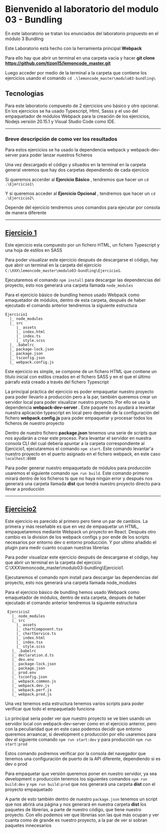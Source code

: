 # Bienvenido al laboratorio del modulo 03 - Bundling

En este laboratorio se tratan los enunciados del laboratorio propuesto en el módulo 3 Bundling

Este Laboratorio está hecho con la herramienta principal **Webpack**

Para ello hay que abrir un terminal en una carpeta vacia y hacer **git clone https://github.com/tizon15/lemoncode_master.git**

Luego acceder por medio de la terminal a la carpeta que contiene los ejercicios usando el comando `cd .\lemoncode_master\modulo03-bundling\`

## Tecnologias

Para este laboratorio compuesto de 2 ejercicios uno básico y otro opcional. En los ejercicios se ha usado Typescript, Html, Sasss y el uso del empaquetador de módulos Webpack para la creación de los ejercicios, Nodejs versión 20.15.1 y Visual Studio Code como IDE.

---

### Breve descripción de como ver los resultados

Para estos ejercicios se ha usado la dependencia webpack y webpack-dev-server para poder lanzar nuestros ficheros

Una vez descargado el código y situados en la terminal en la carpeta general veremos que hay dos carpetas dependiendo de cada ejercicio

Si queremos accerder al **Ejercicio Básico** , tendremos que hacer un `cd .\Ejercicio1\` 

Y si queremos acceder al **Ejercicio Opcional** , tendremos que hacer un `cd .\Ejercicio2\` 

Depende del ejercicio tendremos unos comandos para ejecutar por consola de manera diferente

---

## [Ejercicio 1](https://github.com/tizon15/lemoncode_master/tree/master/modulo03-bundling/Ejercicio1)

Este ejercicio esta compuesto por un fichero HTML, un fichero Typescript y una hoja de estilos en SASS

Para poder visualizar este ejercicio después de descargarse el código, hay que abrir un terminal en la carpeta del ejercicio `C:\XXX\lemoncode_master\modulo03-bundling\Ejercicio1`.

Ejecutaremos el comando `npm install` para descargar las dependencias del proyecto, esto nos generará una carpeta llamada `node_modules`

Para el ejercicio básico de bundling hemos usado Webpack como emaquetador de módulos, dentro de esta carpeta, después de haber ejecutado el comando anterior tendremos la siguiente estructura

    Ejercicio1
      |_ node_modules   
      |_ src
         |_ assets
         |_ index.html
         |_ index.ts
         |_ style.scss
      |_ .babelrc
      |_ package-lock.json
      |_ package.json
      |_ tsconfig.json
      |_ webpack.config.js

Este ejercicio es simple, se compone de un fichero HTML que contiene un titulo inicial con estilos creados en el fichero SASS y en el que el último párrafo está creado a través del fichero Typescript

La principal práctica del ejercicio es poder empaquetar nuestro proyecto para poder llevarlo a producción pero a la par, también queremos crear un servidor local para poder visualizar nuestro proyecto.
Por ello se usa la dependencia **webpack-dev-server** . Este paquete nos ayudará a levantar nuestra aplicación typescript en local pero depende de la configuración del fichero **webpack.config.js** para poder
empaquetar y procesar todos los ficheros de nuestro proyecto

Dentro de nuestro fichero **package.json** tenemos una serie de scripts que nos ayudarán a crear este proceso. Para levantar el servidor en nuestra consola CLI del cual debería apuntar a la carpeta correspondiente
al Ejercicio1, ejecutaremos el comando `npm start`. Este comando levantar'a nuestro proyecto en el puerto asignado en el fichero webpack, en este caso `localhost:8080`

Para poder generar nuestro empaquetado de módulos para producción usaremos el siguiente comando `npm run build`. Este comando primero mirará dentro de los ficheros ts que no haya ningún error y después nos generará una carpeta llamada **dist** que tendrá nuestro proyecto directo para llevar a producción


---

## [Ejercicio2](https://github.com/tizon15/lemoncode_master/tree/master/modulo03-bundling/Ejercicio2)

Este ejercicio es parecido al primero pero tiene un par de cambios. La primera y más reseñable es que en vez de empaquetar un HTML, empaquetaremos mediante Webpack un proyecto en React. Después otro cambio es la division de los webpack configs y por ende de los scripts necesarios por entorno dev o entorno producción. Y por ultimo añadido el plugin para medir cuanto ocupan nuestras librerias

Para poder visualizar este ejercicio después de descargarse el código, hay que abrir un terminal en la carpeta del ejercicio C:\XXX\lemoncode_master\modulo03-bundling\Ejercicio1.

Ejecutaremos el comando npm install para descargar las dependencias del proyecto, esto nos generará una carpeta llamada node_modules

Para el ejercicio básico de bundling hemos usado Webpack como emaquetador de módulos, dentro de esta carpeta, después de haber ejecutado el comando anterior tendremos la siguiente estructura

     Ejercicio2
       |_ node_modules   
       |_ src
         |_ assets
         |_ chartComponent.tsx
         |_ chartService.ts
         |_ index.html
         |_ index.tsx
         |_ style.scss
       |_ .babelrc
       |_ declaration.d.ts
       |_ dev.env
       |_ package-lock.json
       |_ package.json
       |_ prod.env
       |_ tsconfig.json
       |_ webpack.common.js
       |_ webpack.dev.js
       |_ webpack.perf.js
       |_ webpack.prod.js

Una vez tenemos esta estructura tenemos varios scripts para poder verificar que todo el empaquetado funciona

Lo principal seria poder ver que nuestro proyecto se ve bien usando un servidor local con webpack-dev-server como en el ejercicio anterior, pero con la peculiaridad que en este caso podemos decidir que entorno queremos arraancar, si development o producción por ello usaremos para dev el siguiente comando `npm run start:dev` y para producción `npm run start:prod` 

Estos comando podremos verificar por la consola del navegador que tenemos una configuración de puerto de la API diferente, dependiendo si es dev o prod

Para empaquetar que versión queremos poner en nuestro servidor, ya sea development o producción tenemos los siguientes comandos `npm run build:dev` y `npm run build:prod` que nos generará una carpeta **dist** con el proyecto empaquetado

A parte de esto también dentro de nuestro `package.json` tenemos un script que nos abrirá una página y nos generará en nuestra carpeta **dist** los paquetes de librerias, a parte de nuestro código, que tiene nuestro proyecto. Con ello podemos ver que librerias son las que más ocupan y ver cuanta como de grande es nuestro proyecto, a la par de ver si sobran paquetes innecesarios



